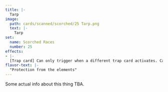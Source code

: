 ```yaml
---
title: |-
  Tarp
image: 
  path: cards/scanned/scorched/25 Tarp.png
  text: |-
    Tarp
set:
  name: Scorched Races
  number: 25
effects: 
- |-
  [Trap card] Can only trigger when a different trap card activates. Cards cannot be removed from your side until this card is destroyed
flavor-text: |-
  "Protection from the elements"
---
```

Some actual info about this thing TBA.
